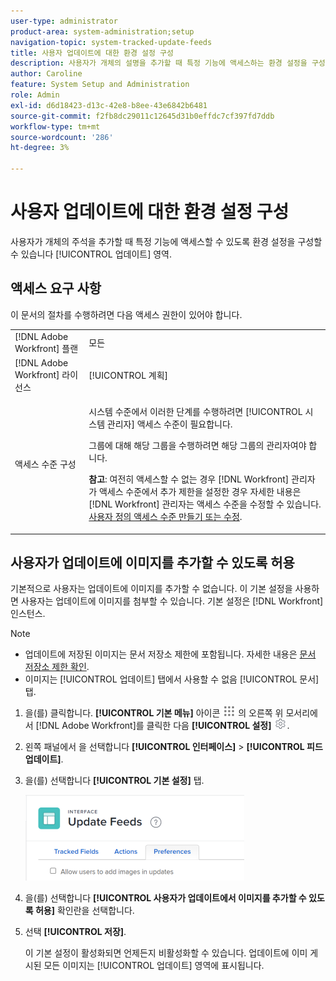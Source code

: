```yaml
---
user-type: administrator
product-area: system-administration;setup
navigation-topic: system-tracked-update-feeds
title: 사용자 업데이트에 대한 환경 설정 구성
description: 사용자가 개체의 설명을 추가할 때 특정 기능에 액세스하는 환경 설정을 구성할 수 있습니다 [!UICONTROL 업데이트] 영역.
author: Caroline
feature: System Setup and Administration
role: Admin
exl-id: d6d18423-d13c-42e8-b8ee-43e6842b6481
source-git-commit: f2fb8dc29011c12645d31b0effdc7cf397fd7ddb
workflow-type: tm+mt
source-wordcount: '286'
ht-degree: 3%

---
```


# 사용자 업데이트에 대한 환경 설정 구성

사용자가 개체의 주석을 추가할 때 특정 기능에 액세스할 수 있도록 환경 설정을 구성할 수 있습니다 [!UICONTROL 업데이트] 영역.

## 액세스 요구 사항

이 문서의 절차를 수행하려면 다음 액세스 권한이 있어야 합니다.

<table style="table-layout:auto"> 
 <col> 
 <col> 
 <tbody> 
  <tr> 
   <td role="rowheader">[!DNL Adobe Workfront] 플랜</td> 
   <td>모든</td> 
  </tr> 
  <tr> 
   <td role="rowheader">[!DNL Adobe Workfront] 라이선스</td> 
   <td>[!UICONTROL 계획]</td> 
  </tr> 
  <tr> 
   <td role="rowheader">액세스 수준 구성</td> 
   <td> <p>시스템 수준에서 이러한 단계를 수행하려면 [!UICONTROL 시스템 관리자] 액세스 수준이 필요합니다.</p><p>그룹에 대해 해당 그룹을 수행하려면 해당 그룹의 관리자여야 합니다.</p> <p><b>참고</b>: 여전히 액세스할 수 없는 경우 [!DNL Workfront] 관리자가 액세스 수준에서 추가 제한을 설정한 경우 자세한 내용은 [!DNL Workfront] 관리자는 액세스 수준을 수정할 수 있습니다. <a href="../../../administration-and-setup/add-users/configure-and-grant-access/create-modify-access-levels.md" class="MCXref xref">사용자 정의 액세스 수준 만들기 또는 수정</a>.</p> </td> 
  </tr> 
 </tbody> 
</table>

## 사용자가 업데이트에 이미지를 추가할 수 있도록 허용

기본적으로 사용자는 업데이트에 이미지를 추가할 수 없습니다. 이 기본 설정을 사용하면 사용자는 업데이트에 이미지를 첨부할 수 있습니다. 기본 설정은 [!DNL Workfront] 인스턴스.

>[!NOTE]
>
>* 업데이트에 저장된 이미지는 문서 저장소 제한에 포함됩니다. 자세한 내용은 [문서 저장소 제한 확인](../../../documents/managing-documents/check-document-storage.md).
>* 이미지는 [!UICONTROL 업데이트] 탭에서 사용할 수 없음 [!UICONTROL 문서] 탭.
>




1. 을(를) 클릭합니다. **[!UICONTROL 기본 메뉴]** 아이콘 ![](assets/main-menu-icon.png) 의 오른쪽 위 모서리에서 [!DNL Adobe Workfront]를 클릭한 다음 **[!UICONTROL 설정]** ![](assets/gear-icon-settings.png).
1. 왼쪽 패널에서 을 선택합니다 **[!UICONTROL 인터페이스]** > **[!UICONTROL 피드 업데이트]**.
1. 을(를) 선택합니다 **[!UICONTROL 기본 설정]** 탭.

   ![업데이트 피드에 대한 사용자 환경 설정](assets/updatefeeds-preferences-350x137.png)

1. 을(를) 선택합니다 **[!UICONTROL 사용자가 업데이트에서 이미지를 추가할 수 있도록 허용]** 확인란을 선택합니다.
1. 선택 **[!UICONTROL 저장]**.

   이 기본 설정이 활성화되면 언제든지 비활성화할 수 있습니다. 업데이트에 이미 게시된 모든 이미지는 [!UICONTROL 업데이트] 영역에 표시됩니다.
